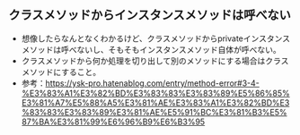 ## クラスメソッドからインスタンスメソッドは呼べない
- 想像したらなんとなくわかるけど、クラスメソッドからprivateインスタンスメソッドは呼べないし、そもそもインスタンスメソッド自体が呼べない。
- クラスメソッドから何か処理を切り出して別のメソッドにする場合はクラスメソッドにすること。
- 参考：https://ysk-pro.hatenablog.com/entry/method-error#3-4-%E3%83%A1%E3%82%BD%E3%83%83%E3%83%89%E5%86%85%E3%81%A7%E5%88%A5%E3%81%AE%E3%83%A1%E3%82%BD%E3%83%83%E3%83%89%E3%81%AE%E5%91%BC%E3%81%B3%E5%87%BA%E3%81%99%E6%96%B9%E6%B3%95
